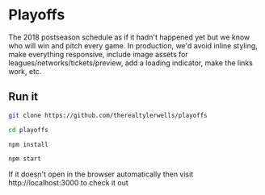 # Playoffs 

The 2018 postseason schedule as if it hadn't happened yet but we know who will win and pitch every game. In production, we'd avoid inline styling, make everything responsive, include image assets for leagues/networks/tickets/preview, add a loading indicator, make the links work, etc.

## Run it

```bash
git clone https://github.com/therealtylerwells/playoffs

cd playoffs

npm install

npm start
```

If it doesn't open in the browser automatically then visit http://localhost:3000 to check it out